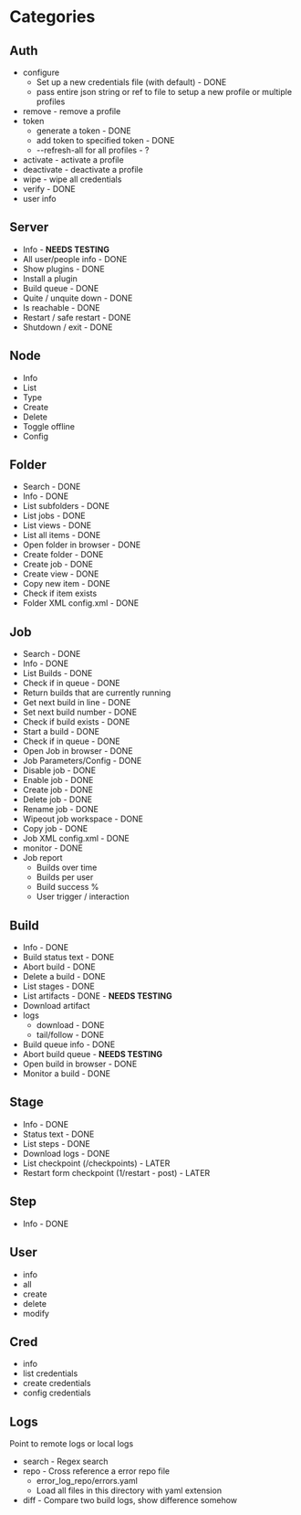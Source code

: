 
# Categories

## Auth
- configure
    - Set up a new credentials file (with default) - DONE
    - pass entire json string or ref to file to setup a new profile or multiple profiles
- remove - remove a profile
- token
    - generate a token - DONE
    - add token to specified token - DONE
    - --refresh-all for all profiles - ?
- activate - activate a profile
- deactivate - deactivate a profile
- wipe - wipe all credentials
- verify - DONE
- user info 


## Server
- Info - **NEEDS TESTING**
- All user/people info - DONE
- Show plugins - DONE
- Install a plugin
- Build queue - DONE
- Quite / unquite down - DONE
- Is reachable - DONE
- Restart / safe restart - DONE
- Shutdown / exit - DONE


## Node
- Info
- List
- Type
- Create
- Delete
- Toggle offline
- Config


## Folder
- Search - DONE
- Info - DONE
- List subfolders - DONE
- List jobs - DONE
- List views - DONE
- List all items - DONE
- Open folder in browser - DONE
- Create folder - DONE
- Create job - DONE
- Create view - DONE
- Copy new item - DONE
- Check if item exists
- Folder XML config.xml - DONE



## Job
- Search - DONE
- Info - DONE
- List Builds - DONE
- Check if in queue - DONE
- Return builds that are currently running
- Get next build in line - DONE
- Set next build number - DONE
- Check if build exists - DONE
- Start a build - DONE
- Check if in queue - DONE
- Open Job in browser - DONE
- Job Parameters/Config - DONE
- Disable job - DONE
- Enable job - DONE
- Create job - DONE
- Delete job - DONE
- Rename job - DONE
- Wipeout job workspace - DONE
- Copy job - DONE
- Job XML config.xml - DONE
- monitor - DONE
- Job report
    - Builds over time
    - Builds per user
    - Build success %
    - User trigger / interaction


## Build
- Info - DONE
- Build status text - DONE
- Abort build - DONE
- Delete a build - DONE
- List stages - DONE
- List artifacts - DONE - **NEEDS TESTING**
- Download artifact
- logs
    - download - DONE
    - tail/follow - DONE
- Build queue info - DONE
- Abort build queue - **NEEDS TESTING**
- Open build in browser - DONE
- Monitor a build  - DONE


## Stage
- Info - DONE
- Status text - DONE
- List steps - DONE
- Download logs - DONE
- List checkpoint (/checkpoints) - LATER
- Restart form checkpoint (1/restart - post) - LATER


## Step
- Info - DONE


## User
- info
- all
- create
- delete
- modify


## Cred
- info
- list credentials
- create credentials
- config credentials


## Logs
Point to remote logs or local logs
- search - Regex search
- repo - Cross reference a error repo file
    - error_log_repo/errors.yaml
    - Load all files in this directory with yaml extension
- diff - Compare two build logs, show difference somehow


